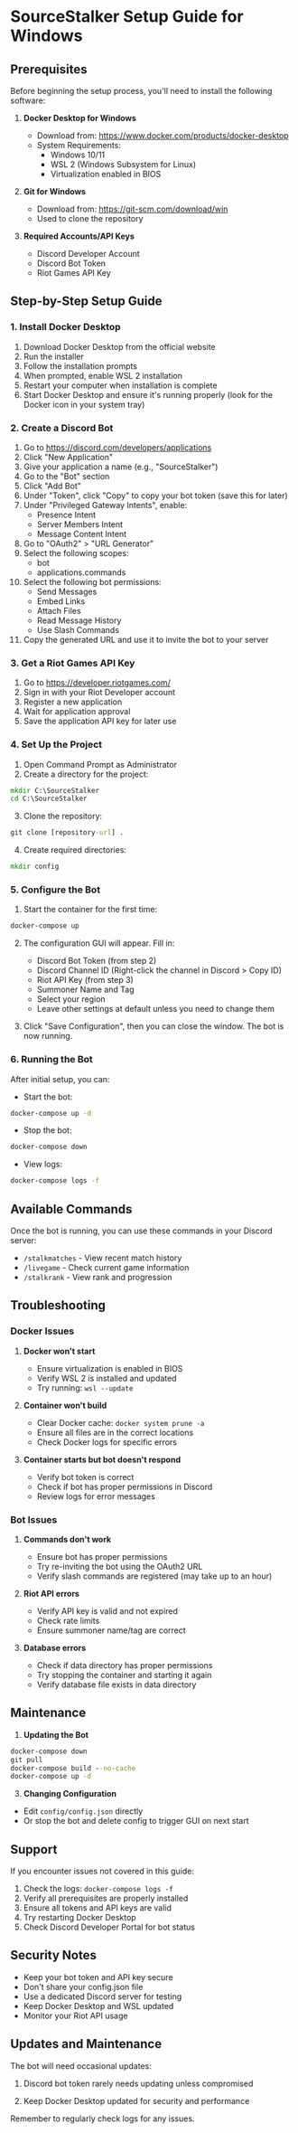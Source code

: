 # SourceStalker Setup Guide for Windows

## Prerequisites

Before beginning the setup process, you'll need to install the following software:

1. **Docker Desktop for Windows**
   - Download from: https://www.docker.com/products/docker-desktop
   - System Requirements:
     - Windows 10/11
     - WSL 2 (Windows Subsystem for Linux)
     - Virtualization enabled in BIOS

2. **Git for Windows**
   - Download from: https://git-scm.com/download/win
   - Used to clone the repository

3. **Required Accounts/API Keys**
   - Discord Developer Account
   - Discord Bot Token
   - Riot Games API Key

## Step-by-Step Setup Guide

### 1. Install Docker Desktop

1. Download Docker Desktop from the official website
2. Run the installer
3. Follow the installation prompts
4. When prompted, enable WSL 2 installation
5. Restart your computer when installation is complete
6. Start Docker Desktop and ensure it's running properly (look for the Docker icon in your system tray)

### 2. Create a Discord Bot

1. Go to https://discord.com/developers/applications
2. Click "New Application"
3. Give your application a name (e.g., "SourceStalker")
4. Go to the "Bot" section
5. Click "Add Bot"
6. Under "Token", click "Copy" to copy your bot token (save this for later)
7. Under "Privileged Gateway Intents", enable:
   - Presence Intent
   - Server Members Intent
   - Message Content Intent
8. Go to "OAuth2" > "URL Generator"
9. Select the following scopes:
   - bot
   - applications.commands
10. Select the following bot permissions:
    - Send Messages
    - Embed Links
    - Attach Files
    - Read Message History
    - Use Slash Commands
11. Copy the generated URL and use it to invite the bot to your server

### 3. Get a Riot Games API Key

1. Go to https://developer.riotgames.com/
2. Sign in with your Riot Developer account
3. Register a new application
4. Wait for application approval
5. Save the application API key for later use

### 4. Set Up the Project

1. Open Command Prompt as Administrator
2. Create a directory for the project:
```cmd
mkdir C:\SourceStalker
cd C:\SourceStalker
```

3. Clone the repository:
```cmd
git clone [repository-url] .
```

4. Create required directories:
```cmd
mkdir config
```

### 5. Configure the Bot

1. Start the container for the first time:
```cmd
docker-compose up
```

2. The configuration GUI will appear. Fill in:
   - Discord Bot Token (from step 2)
   - Discord Channel ID (Right-click the channel in Discord > Copy ID)
   - Riot API Key (from step 3)
   - Summoner Name and Tag
   - Select your region
   - Leave other settings at default unless you need to change them

3. Click "Save Configuration", then you can close the window. The bot is now running.

### 6. Running the Bot

After initial setup, you can:

- Start the bot:
```cmd
docker-compose up -d
```

- Stop the bot:
```cmd
docker-compose down
```

- View logs:
```cmd
docker-compose logs -f
```

## Available Commands

Once the bot is running, you can use these commands in your Discord server:

- `/stalkmatches` - View recent match history
- `/livegame` - Check current game information
- `/stalkrank` - View rank and progression

## Troubleshooting

### Docker Issues

1. **Docker won't start**
   - Ensure virtualization is enabled in BIOS
   - Verify WSL 2 is installed and updated
   - Try running: `wsl --update`

2. **Container won't build**
   - Clear Docker cache: `docker system prune -a`
   - Ensure all files are in the correct locations
   - Check Docker logs for specific errors

3. **Container starts but bot doesn't respond**
   - Verify bot token is correct
   - Check if bot has proper permissions in Discord
   - Review logs for error messages

### Bot Issues

1. **Commands don't work**
   - Ensure bot has proper permissions
   - Try re-inviting the bot using the OAuth2 URL
   - Verify slash commands are registered (may take up to an hour)

2. **Riot API errors**
   - Verify API key is valid and not expired
   - Check rate limits
   - Ensure summoner name/tag are correct

3. **Database errors**
   - Check if data directory has proper permissions
   - Try stopping the container and starting it again
   - Verify database file exists in data directory

## Maintenance

1. **Updating the Bot**
```cmd
docker-compose down
git pull
docker-compose build --no-cache
docker-compose up -d
```

3. **Changing Configuration**
- Edit `config/config.json` directly
- Or stop the bot and delete config to trigger GUI on next start

## Support

If you encounter issues not covered in this guide:

1. Check the logs: `docker-compose logs -f`
2. Verify all prerequisites are properly installed
3. Ensure all tokens and API keys are valid
4. Try restarting Docker Desktop
5. Check Discord Developer Portal for bot status

## Security Notes

- Keep your bot token and API key secure
- Don't share your config.json file
- Use a dedicated Discord server for testing
- Keep Docker Desktop and WSL updated
- Monitor your Riot API usage

## Updates and Maintenance

The bot will need occasional updates:

1. Discord bot token rarely needs updating unless compromised

2. Keep Docker Desktop updated for security and performance

Remember to regularly check logs for any issues.
